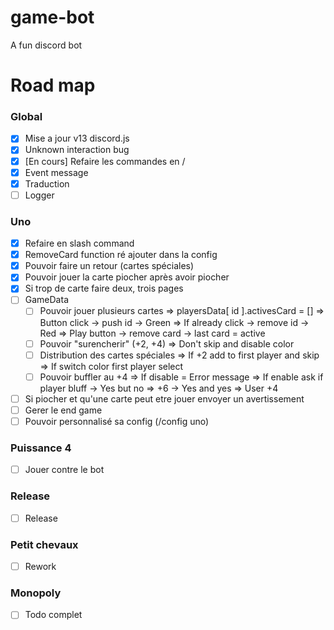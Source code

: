# game-bot
A fun discord bot

# Road map

### Global
- [X] Mise a jour v13 discord.js
- [X] Unknown interaction bug
- [X] [En cours] Refaire les commandes en /
- [X] Event message
- [X] Traduction
- [ ] Logger

### Uno
- [X] Refaire en slash command
- [X] RemoveCard function ré ajouter dans la config
- [X] Pouvoir faire un retour (cartes spéciales)
- [X] Pouvoir jouer la carte piocher après avoir piocher
- [X] Si trop de carte faire deux, trois pages
- [ ] GameData
    - [ ] Pouvoir jouer plusieurs cartes
        => playersData[ id ].activesCard = []
        => Button click -> push id -> Green
        => If already click -> remove id -> Red
        => Play button -> remove card -> last card = active
    - [ ] Pouvoir "surencherir" (+2, +4)
        => Don't skip and disable color
    - [ ] Distribution des cartes spéciales
        => If +2 add to first player and skip
        => If switch color first player select
    - [ ] Pouvoir buffler au +4
        => If disable = Error message
        => If enable ask if player bluff
            -> Yes but no => +6
            -> Yes and yes => User +4
- [ ] Si piocher et qu'une carte peut etre jouer envoyer un avertissement
- [ ] Gerer le end game
- [ ] Pouvoir personnalisé sa config (/config uno)

### Puissance 4 
- [ ] Jouer contre le bot

### Release
- [ ] Release

### Petit chevaux
- [ ] Rework

### Monopoly
- [ ] Todo complet